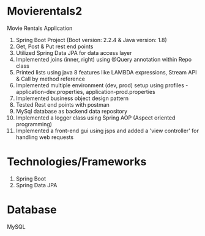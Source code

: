 # Movierentals2
Movie Rentals Application

1. Spring Boot Project (Boot version: 2.2.4 & Java version: 1.8)
2. Get, Post & Put rest end points
3. Utilized Spring Data JPA for data access layer 
4. Implemented joins (inner, right) using @Query annotation within Repo class
5. Printed lists using java 8 features like LAMBDA expressions, Stream API & Call by method reference
6. Implemented multiple environment (dev, prod) setup using profiles - application-dev.properties, application-prod.properties
7. Implemented business object design pattern
8. Tested Rest end points with postman
9. MySql database as backend data repository
10. Implemented a logger class using Spring AOP (Aspect oriented programming)
11. Implemented a front-end gui using jsps and added a 'view controller' for handling web requests

# Technologies/Frameworks
1. Spring Boot
2. Spring Data JPA

# Database
MySQL
